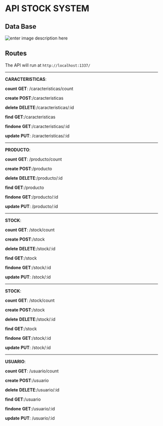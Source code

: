# API STOCK SYSTEM

## Data Base

![enter image description here](https://lh3.googleusercontent.com/qAY1p6egrr6Tnhd7BEB2crmjocn5b7d64yrMx73Z_XcHmPFbbzLa2bCJoUuhhWIv-O9nhKdhll0-SzqtDAAxB15LGtAmpmcOgXGqZf1DLswcTu3ejujphvVQ9dimoXivoI-ZuZsZLyNbvYyq6JFhmQ030WtDM5CB_YaNoLYwA_vQGkR9S_S6Drz83d-mJePzMckPA3iGESyoEgy_OzqLsWWrPK92uUeCoO6Vrl_qnn6GMhhMNPpzGyBdh9dLoTUXMfLD0B6Ka83hfkj1K5DpJX3KnhIWrCxu_d67rXL2b97fpwX9OUu4fymdcKYUX-ZOVCubSi_INwsWxRdcv15tnuRhyOsTDbGjqM-jhlpfwN7MdIWuQ8IArxf5G25aI_29cli6LfT9NCBw6eugJzAg2E4oxPn0UvMrG5YX4ck4e0TY0uzaqASJFTvAmuDJE9RKgO6PFtUgiwtt0rzqGJvWlnPy96ogv6r4dtJppy8jtcrHZULLisAS7YfkTyiH-Wo7WhbrVPIweutASjMEsmVjeyRXriSMGqteWUY-gndLZJ5srJBV3btCRvjAlrFiIr4uw_p9i5ckbm4DARja6I3mdZK3n-QhwHdLhRo6F1shnxBqR3hw0FOZdq3UOY4GfM0Pfxz5xnIIEWTlmaLUKPGvoVjO33wxON29wcj6Y0WsUwsmBwCIqHJPTuXe9FVO1A=w1128-h634-no?authuser=0)


    

## Routes

The API will run at `http://localhost:1337/`

---

**CARACTERISTICAS**:

**count**  **GET**: /caracteristicas/count

**create**  **POST**:/caracteristicas

**delete**  **DELETE**:/caracteristicas/:id

**find**  **GET**:/caracteristicas

**findone**  **GET**:/caracteristicas/:id

**update**  **PUT**: /caracteristicas/:id

---
**PRODUCTO**:

**count**  **GET**: /producto/count

**create**  **POST**:/producto

**delete**  **DELETE**:/producto/:id

**find**  **GET**:/producto

**findone**  **GET**:/producto/:id

**update**  **PUT**: /producto/:id

---
**STOCK**:

**count**  **GET**: /stock/count

**create**  **POST**:/stock

**delete**  **DELETE**:/stock/:id

**find**  **GET**:/stock

**findone**  **GET**:/stock/:id

**update**  **PUT**: /stock/:id

---
**STOCK**:

**count**  **GET**: /stock/count

**create**  **POST**:/stock

**delete**  **DELETE**:/stock/:id

**find**  **GET**:/stock

**findone**  **GET**:/stock/:id

**update**  **PUT**: /stock/:id

---
**USUARIO**:

**count**  **GET**: /usuario/count

**create**  **POST**:/usuario

**delete**  **DELETE**:/usuario/:id

**find**  **GET**:/usuario

**findone**  **GET**:/usuario/:id

**update**  **PUT**: /usuario/:id